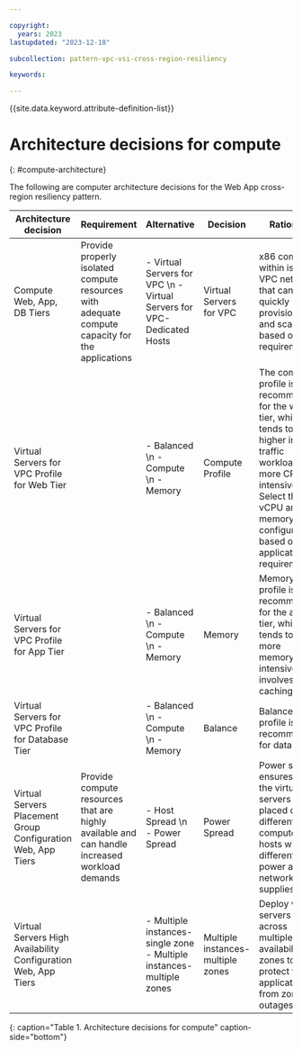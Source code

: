 ```yaml
---

copyright:
  years: 2023
lastupdated: "2023-12-18"

subcollection: pattern-vpc-vsi-cross-region-resiliency

keywords:

---
```


{{site.data.keyword.attribute-definition-list}}

# Architecture decisions for compute
{: #compute-architecture}

The following are computer architecture decisions for the Web App cross-region resiliency pattern.

| Architecture decision | Requirement | Alternative | Decision | Rationale |
| -------------- | -------------- | -------------- | -------------- | -------------- |
| Compute Web, App, DB Tiers   | Provide properly isolated compute resources with adequate compute capacity for the applications | - Virtual Servers for VPC \n - Virtual Servers for VPC-Dedicated Hosts   | Virtual Servers for VPC   | x86 compute within isolated VPC network that can be quickly provisioned and scaled based on load requirements. |
| Virtual Servers for VPC Profile for Web Tier          |                | - Balanced \n - Compute \n - Memory   |  Compute Profile                  | The compute profile is recommended for the web tier, which tends to be higher in traffic workload and more CPU-intensive. Select the vCPU and memory configuration based on application requirements. |
| Virtual Servers for VPC Profile for App Tier                 |               | - Balanced \n - Compute \n - Memory                   | Memory  | Memory profile is recommended for the app tier, which tends to be more memory-intensive and involves more caching. |
| Virtual Servers for VPC Profile for Database Tier                    |              | - Balanced \n - Compute \n - Memory               | Balance              | Balance profile is recommended for databases. |
| Virtual Servers Placement Group Configuration Web, App Tiers   | Provide compute resources that are highly available and can handle increased workload demands   | - Host Spread \n - Power Spread     | Power Spread    | Power spread ensures that the virtual servers are placed on different computer hosts with different power and network supplies. |
| Virtual Servers High Availability Configuration Web, App Tiers |            | - Multiple instances-single zone - Multiple instances-multiple zones | Multiple instances-multiple zones | Deploy virtual servers across multiple availability zones to protect the application from zone outages. |
{: caption="Table 1. Architecture decisions for compute" caption-side="bottom"}
